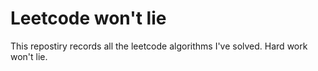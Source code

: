 # Leetcode won't lie
This repostiry records all the leetcode algorithms I've solved. Hard work won't lie.
